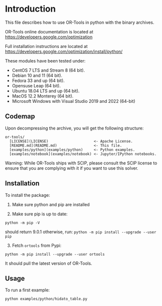 # Introduction

This file describes how to use OR-Tools in python with the binary archives.

OR-Tools online documentation is located at https://developers.google.com/optimization

Full installation instructions are located at https://developers.google.com/optimization/install/python/

These modules have been tested under:

  - CentOS 7 LTS and Stream 8 (64 bit).
  - Debian 10 and 11 (64 bit).
  - Fedora 33 and up (64 bit).
  - Opensuse Leap (64 bit).
  - Ubuntu 18.04 LTS and up (64 bit).
  - MacOS 12.2 Monterey (64 bit).
  - Microsoft Windows with Visual Studio 2019 and 2022 (64-bit)

## Codemap

Upon decompressing the archive, you will get the following structure:

```
or-tools/
  [LICENSE](LICENSE)                     <- Apache License.
  [README.md](README.md)                 <- This file.
  [examples/python](examples/python)     <- Python examples.
  [examples/notebook](examples/notebook) <- Jupyter/IPython notebooks.
```

Warning: While OR-Tools ships with SCIP, please consult the SCIP license
to ensure that you are complying with it if you want to use this solver.

## Installation

To install the package:

1. Make sure python and pip are installed

2. Make sure pip is up to date:

```shell
python -m pip -V
```

should return 9.0.1  otherwise, run: `python -m pip install --upgrade --user pip`

3. Fetch `ortools` from Pypi:

```shell
python -m pip install --upgrade --user ortools
```

It should pull the latest version of OR-Tools.

## Usage

To run a first example:

```shell
python examples/python/hidato_table.py
```
